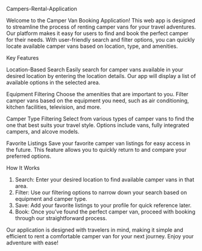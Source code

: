 Campers-Rental-Application

Welcome to the Camper Van Booking Application! This web app is designed to streamline the process of renting camper vans for your travel adventures. Our platform makes it easy for users to find and book the perfect camper for their needs. With user-friendly search and filter options, you can quickly locate available camper vans based on location, type, and amenities.

Key Features

Location-Based Search
Easily search for camper vans available in your desired location by entering the location details. Our app will display a list of available options in the selected area.

Equipment Filtering
Choose the amenities that are important to you. Filter camper vans based on the equipment you need, such as air conditioning, kitchen facilities, television, and more.

Camper Type Filtering
Select from various types of camper vans to find the one that best suits your travel style. Options include vans, fully integrated campers, and alcove models.

Favorite Listings
Save your favorite camper van listings for easy access in the future. This feature allows you to quickly return to and compare your preferred options.

How It Works
1. Search: Enter your desired location to find available camper vans in that area.
2. Filter: Use our filtering options to narrow down your search based on equipment and camper type.
3. Save: Add your favorite listings to your profile for quick reference later.
4. Book: Once you’ve found the perfect camper van, proceed with booking through our straightforward process.

Our application is designed with travelers in mind, making it simple and efficient to rent a comfortable camper van for your next journey. Enjoy your adventure with ease!